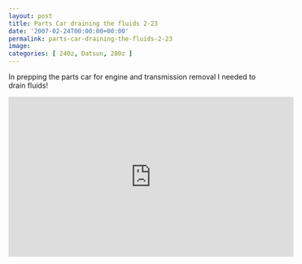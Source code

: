 ```yaml
---
layout: post
title: Parts Car draining the fluids 2-23
date: '2007-02-24T00:00:00+00:00'
permalink: parts-car-draining-the-fluids-2-23
image: 
categories: [ 240z, Datsun, 280z ]
---
```

In prepping the parts car for engine and transmission removal I needed to drain fluids!

<iframe width="560" height="315" src="https://www.youtube.com/embed/xMh0b4KT2uo?si=fv5ogxzypUXJfKdX" title="YouTube video player" frameborder="0" allow="accelerometer; autoplay; clipboard-write; encrypted-media; gyroscope; picture-in-picture; web-share" referrerpolicy="strict-origin-when-cross-origin" allowfullscreen></iframe>



